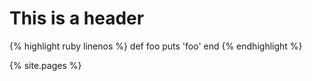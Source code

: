# This is a header

{% highlight ruby linenos %}
def foo
  puts 'foo'
end
{% endhighlight %}

{% site.pages %}
